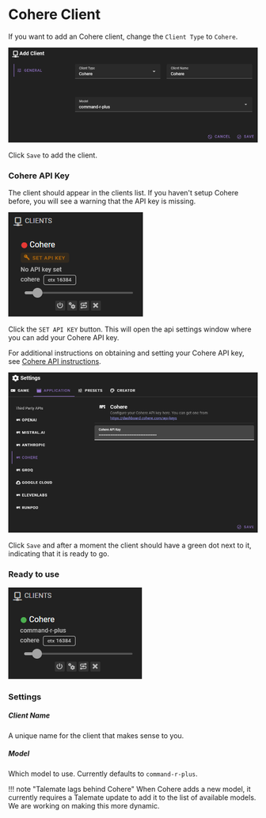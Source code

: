 # Cohere Client

If you want to add an Cohere client, change the `Client Type` to `Cohere`.

![Client Cohere](/img/0.26.0/client-cohere.png)

Click `Save` to add the client.

### Cohere API Key

The client should appear in the clients list. If you haven't setup Cohere before, you will see a warning that the API key is missing.

![Client cohere no api key](/img/0.26.0/client-cohere-no-api-key.png)

Click the `SET API KEY` button. This will open the api settings window where you can add your Cohere API key.

For additional instructions on obtaining and setting your Cohere API key, see [Cohere API instructions](/user-guide/apis/cohere/).

![Cohere settings](/img/0.26.0/cohere-settings.png)

Click `Save` and after a moment the client should have a green dot next to it, indicating that it is ready to go.

### Ready to use

![Client Cohere Ready](/img/0.26.0/client-cohere-ready.png)

### Settings

##### Client Name

A unique name for the client that makes sense to you.

##### Model

Which model to use. Currently defaults to `command-r-plus`.

!!! note "Talemate lags behind Cohere"
    When Cohere adds a new model, it currently requires a Talemate update to add it to the list of available models. We are working on making this more dynamic.